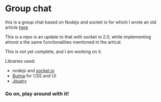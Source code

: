 # Group chat

this is a group chat based on Nodejs and socket io for which I wrote an old article [here](https://opensourceforu.com/2017/01/develop-real-time-applications-websockets-socket-io-using-node-js/)

This is a repo is an update to that with socket io 2.0, while implementing almost a the same functionalities mentioned in the artical.

This is not yet complete, and I am working on it.

Libraries used:
* nodejs and [socket.io](https://socket.io)
* [Bulma](https://bulma.io) for CSS and UI
* [Jquery](https://jquery.com)

### Go on, play around with it!
